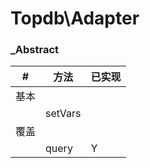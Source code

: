# Topdb\Adapter

### _Abstract

| #    | 方法    | 已实现 |
| ---- | ------- | ------ |
| 基本 |         |        |
|      | setVars |        |
| 覆盖 |         |        |
|      | query   | Y      |

